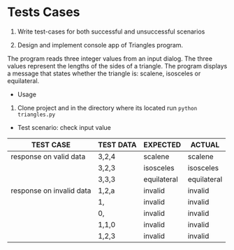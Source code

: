 # Tests Cases

1. Write test-cases for both successful and unsuccessful scenarios

2. Design and implement console app of Triangles program.

The program reads three integer values from an input dialog.
The three values represent the lengths of the sides of a triangle.
The program displays a message that states whether the triangle is:
scalene, isosceles or equilateral.

* Usage

1. Clone project and in the directory where its located run `python triangles.py`

* Test scenario: check input value

| TEST CASE                 |        TEST DATA      |          EXPECTED        |          ACTUAL          |
|---------------------------|-----------------------|--------------------------|--------------------------|
|response on valid data     |      3,2,4            |          scalene         |          scalene         |
|                           |      3,2,3            |          isosceles       |          isosceles       |
|                           |      3,3,3            |          equilateral     |          equilateral     |
|response on invalid data   |      1,2,a            |          invalid         |          invalid         |
|                           |      1,               |          invalid         |          invalid         |
|                           |      0,               |          invalid         |          invalid         |
|                           |      1,1,0            |          invalid         |          invalid         |
|                           |      1,2,3            |          invalid         |          invalid         |
